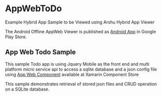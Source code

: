 # AppWebToDo
Example Hybrid App Sample to be Viewed using Arshu Hybrid App Viewer

The Android Offline AppWeb Viewer is published as 
[Android App](https://play.google.com/store/apps/details?id=app.web.v1 "Android App") in  Google Play Store.

## App Web Todo Sample

This sample Todo app is using Jquery Mobile as the front end and multi platform micro service api to access a sqlite database and a json config file using [App Web Component](https://components.xamarin.com/view/appweb "AppWebComponent") available at Xamarin Component Store

This sample demonstrates retrieval of stored json files and CRUD operation on a SQLite database.

